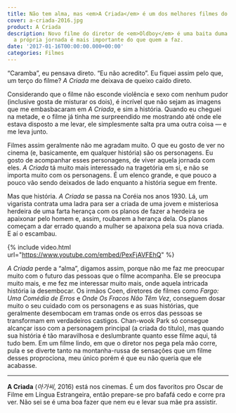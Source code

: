 ```yaml
---
title: Não tem alma, mas <em>A Criada</em> é um dos melhores filmes do ano.
cover: a-criada-2016.jpg
product: A Criada
description: Novo filme do diretor de <em>Oldboy</em> é uma baita duma jornada onde
  a própria jornada é mais importante do que quem a faz.
date: '2017-01-16T00:00:00.000+00:00'
categories: Filmes
---
```


“Caramba”, eu pensava direto. “Eu não acredito”. Eu fiquei assim pelo que, um terço do filme? _A Criada_ me deixava de queixo caído direto.

Considerando que o filme não esconde violência e sexo com nenhum pudor (inclusive gosta de misturar os dois), é incrível que não sejam as imagens que me embasbacaram em _A Criada_, e sim a história. Quando eu cheguei na metade, e o filme já tinha me surpreendido me mostrando até onde ele estava disposto a me levar, ele simplesmente salta pra uma outra coisa — e me leva junto.

Filmes assim geralmente não me agradam muito. O que eu gosto de ver no cinema (e, basicamente, em qualquer história) são os personagens. Eu gosto de acompanhar esses personagens, de viver aquela jornada com eles. _A Criada_ tá muito mais interessado na tragetória em si, e não se importa muito com os personagens. É um elenco grande, e que pouco a pouco vão sendo deixados de lado enquanto a história segue em frente.

Mas que história. _A Criada_ se passa na Coréia nos anos 1930. Lá, um vigarista contrata uma ladra para ser a criada de uma jovem e misteriosa herdeira de uma farta herança com os planos de fazer a herdeira se apaixonar pelo homem e, assim, roubarem a herança dela. Os planos começam a dar errado quando a mulher se apaixona pela sua nova criada. E aí o escambau.

{% include video.html url="https://www.youtube.com/embed/PexFjAVFEhQ" %}

_A Criada_ perde a “alma”, digamos assim, porque não me faz me preocupar muito com o futuro das pessoas que o filme acompanha. Ele se preocupa muito mais, e me fez me interessar muito mais, onde aquela intricada história ia desembocar. Os irmãos Coen, diretores de filmes como _Fargo: Uma Comédia de Erros_ e _Onde Os Fracos Não Têm Vez_, conseguem dosar muito o seu cuidado com os personagens e as suas histórias, que geralmente desembocam em tramas onde os erros das pessoas se transformam em verdadeiros castigos. Chan-wook Park só consegue alcançar isso com a personagem principal (a criada do título), mas quando sua história é tão maravilhosa e deslumbrante quanto esse filme aqui, tá tudo bem. Em um filme lindo, em que o diretor nos pega pela mão corre, pula e se diverte tanto na montanha-russa de sensações que um filme desses proprociona, meu único porém é que eu não queria que ele acabasse.

---

**A Criada** (_아가씨_, 2016) está nos cinemas. É um dos favoritos pro Oscar de Filme em Língua Estrangeira, então prepare-se pro bafafá cedo e corre pra ver. Não sei se é uma boa fazer que nem eu e levar sua mãe pra assistir.
